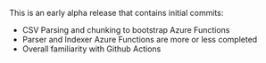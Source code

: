 This is an early alpha release that contains initial commits:
- CSV Parsing and chunking to bootstrap Azure Functions
- Parser and Indexer Azure Functions are more or less completed
- Overall familiarity with Github Actions 